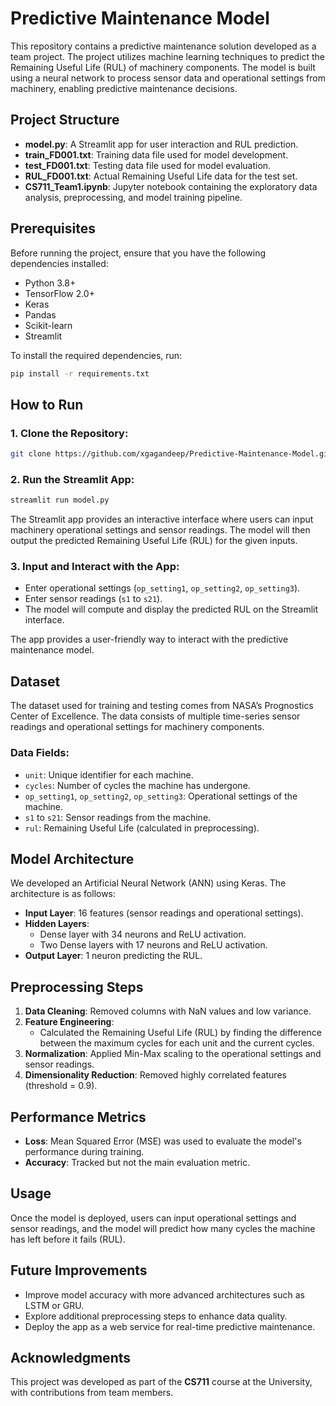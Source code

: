 
# Predictive Maintenance Model

This repository contains a predictive maintenance solution developed as a team project. The project utilizes machine learning techniques to predict the Remaining Useful Life (RUL) of machinery components. The model is built using a neural network to process sensor data and operational settings from machinery, enabling predictive maintenance decisions.

## Project Structure

- **model.py**: A Streamlit app for user interaction and RUL prediction.
- **train_FD001.txt**: Training data file used for model development.
- **test_FD001.txt**: Testing data file used for model evaluation.
- **RUL_FD001.txt**: Actual Remaining Useful Life data for the test set.
- **CS711_Team1.ipynb**: Jupyter notebook containing the exploratory data analysis, preprocessing, and model training pipeline.

## Prerequisites

Before running the project, ensure that you have the following dependencies installed:

- Python 3.8+
- TensorFlow 2.0+
- Keras
- Pandas
- Scikit-learn
- Streamlit

To install the required dependencies, run:

```bash
pip install -r requirements.txt
```

## How to Run

### 1. Clone the Repository:

```bash
git clone https://github.com/xgagandeep/Predictive-Maintenance-Model.git
```

### 2. Run the Streamlit App:

```bash
streamlit run model.py
```

The Streamlit app provides an interactive interface where users can input machinery operational settings and sensor readings. The model will then output the predicted Remaining Useful Life (RUL) for the given inputs.

### 3. Input and Interact with the App:

- Enter operational settings (`op_setting1`, `op_setting2`, `op_setting3`).
- Enter sensor readings (`s1` to `s21`).
- The model will compute and display the predicted RUL on the Streamlit interface.

The app provides a user-friendly way to interact with the predictive maintenance model.

## Dataset

The dataset used for training and testing comes from NASA’s Prognostics Center of Excellence. The data consists of multiple time-series sensor readings and operational settings for machinery components.

### Data Fields:

- `unit`: Unique identifier for each machine.
- `cycles`: Number of cycles the machine has undergone.
- `op_setting1`, `op_setting2`, `op_setting3`: Operational settings of the machine.
- `s1` to `s21`: Sensor readings from the machine.
- `rul`: Remaining Useful Life (calculated in preprocessing).

## Model Architecture

We developed an Artificial Neural Network (ANN) using Keras. The architecture is as follows:

- **Input Layer**: 16 features (sensor readings and operational settings).
- **Hidden Layers**:
  - Dense layer with 34 neurons and ReLU activation.
  - Two Dense layers with 17 neurons and ReLU activation.
- **Output Layer**: 1 neuron predicting the RUL.

## Preprocessing Steps

1. **Data Cleaning**: Removed columns with NaN values and low variance.
2. **Feature Engineering**:
   - Calculated the Remaining Useful Life (RUL) by finding the difference between the maximum cycles for each unit and the current cycles.
3. **Normalization**: Applied Min-Max scaling to the operational settings and sensor readings.
4. **Dimensionality Reduction**: Removed highly correlated features (threshold = 0.9).

## Performance Metrics

- **Loss**: Mean Squared Error (MSE) was used to evaluate the model's performance during training.
- **Accuracy**: Tracked but not the main evaluation metric.

## Usage

Once the model is deployed, users can input operational settings and sensor readings, and the model will predict how many cycles the machine has left before it fails (RUL).

## Future Improvements

- Improve model accuracy with more advanced architectures such as LSTM or GRU.
- Explore additional preprocessing steps to enhance data quality.
- Deploy the app as a web service for real-time predictive maintenance.


## Acknowledgments

This project was developed as part of the **CS711** course at the University, with contributions from team members.
